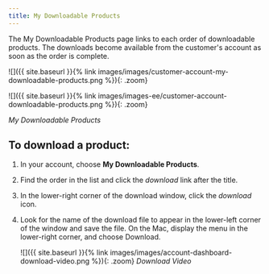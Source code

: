 ```yaml
---
title: My Downloadable Products
---
```


The My Downloadable Products page links to each order of downloadable products. The downloads become available from the customer's account as soon as the order is complete.

<!--{% if "Default.CE Only" contains site.edition %}-->
![]({{ site.baseurl }}{% link images/images/customer-account-my-downloadable-products.png %}){: .zoom}
<!--{% endif %}-->
<!--{% if "Default.EE-B2B" contains site.edition %}-->
![]({{ site.baseurl }}{% link images/images-ee/customer-account-downloadable-products.png %}){: .zoom}
<!--{% endif %}-->
_My Downloadable Products_

## To download a product:

1. In your account, choose **My Downloadable Products**.

1. Find the order in the list and click the _download_ link after the title.

1. In the lower-right corner of the download window, click the _download_ icon.

1. Look for the name of the download file to appear in the lower-left corner of the window and save the file. On the Mac, display the menu in the lower-right corner, and choose Download.

    ![]({{ site.baseurl }}{% link images/images/account-dashboard-download-video.png %}){: .zoom}
    _Download Video_
